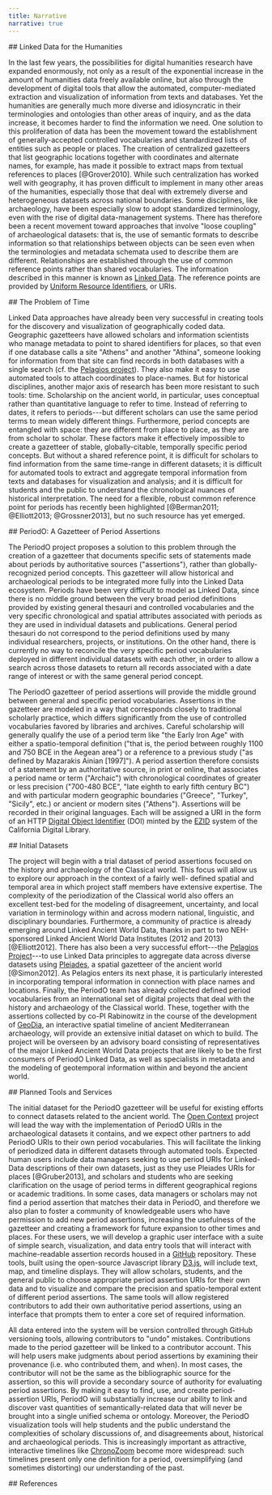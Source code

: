 ```yaml
---
title: Narrative
narrative: true
---
```


<!-- note: MUST leave blank lines before </section> end tags -->

<section>
## Linked Data for the Humanities

In the last few years, the possibilities for digital humanities
research have expanded enormously, not only as a result of the
exponential increase in the amount of humanities data freely available
online, but also through the development of digital tools that allow
the automated, computer-mediated extraction and visualization of
information from texts and databases. Yet the humanities are generally
much more diverse and idiosyncratic in their terminologies and
ontologies than other areas of inquiry, and as the data increase, it
becomes harder to find the information we need. One solution to this
proliferation of data has been the movement toward the establishment
of generally-accepted controlled vocabularies and standardized lists
of entities such as people or places. The creation of centralized
gazetteers that list geographic locations together with coordinates
and alternate names, for example, has made it possible to extract maps
from textual references to places [@Grover2010]. While such
centralization has worked well with geography, it has proven difficult
to implement in many other areas of the humanities, especially those
that deal with extremely diverse and heterogeneous datasets across
national boundaries. Some disciplines, like archaeology, have been
especially slow to adopt standardized terminology, even with the rise
of digital data-management systems. There has therefore been a recent
movement toward approaches that involve "loose coupling" of
archaeological datasets: that is, the use of semantic formats to
describe information so that relationships between objects can be seen
even when the terminologies and metadata schemata used to describe
them are different. Relationships are established through the use of
common reference points rather than shared vocabularies. The
information described in this manner is known as [Linked
Data][ldata]. The reference points are provided by [Uniform Resource
Identifiers][uri], or URIs.

</section>

[uri]: http://en.wikipedia.org/wiki/Uniform_resource_identifier
[ldata]: http://www.w3.org/DesignIssues/LinkedData.html

<section>
## The Problem of Time

Linked Data approaches have already been very successful in creating
tools for the discovery and visualization of geographically coded
data. Geographic gazetteers have allowed scholars and information
scientists who manage metadata to point to shared identifiers for
places, so that even if one database calls a site "Athens" and another
"Athina", someone looking for information from that site can find
records in both databases with a single search (cf. the [Pelagios
project][pel]). They also make it easy to use automated tools to attach
coordinates to place-names. But for historical disciplines, another
major axis of research has been more resistant to such tools:
time. Scholarship on the ancient world, in particular, uses conceptual
rather than quantitative language to refer to time. Instead of
referring to dates, it refers to periods---but different scholars can
use the same period terms to mean widely different
things. Furthermore, period concepts are entangled with space: they
are different from place to place, as they are from scholar to
scholar. These factors make it effectively impossible to create a
gazetteer of stable, globally-citable, temporally specific period
concepts. But without a shared reference point, it is difficult for
scholars to find information from the same time-range in different
datasets; it is difficult for automated tools to extract and aggregate
temporal information from texts and databases for visualization and
analysis; and it is difficult for students and the public to
understand the chronological nuances of historical interpretation. The
need for a flexible, robust common reference point for periods has
recently been highlighted [@Berman2011; @Elliott2013; @Grossner2013],
but no such resource has yet emerged.

</section>

[pel]: http://pelagios-project.blogspot.com/p/about-pelagios.html

<section>
## PeriodO: A Gazetteer of Period Assertions

The PeriodO project proposes a solution to this problem through the
creation of a gazetteer that documents specific sets of statements
made about periods by authoritative sources ("assertions"), rather
than globally-recognized period concepts. This gazetteer will allow
historical and archaeological periods to be integrated more fully into
the Linked Data ecosystem. Periods have been very difficult to model
as Linked Data, since there is no middle ground between the very broad
period definitions provided by existing general thesauri and
controlled vocabularies and the very specific chronological and
spatial attributes associated with periods as they are used in
individual datasets and publications. General period thesauri do not
correspond to the period definitions used by many individual
researchers, projects, or institutions. On the other hand, there is
currently no way to reconcile the very specific period vocabularies
deployed in different individual datasets with each other, in order to
allow a search across those datasets to return all records associated
with a date range of interest or with the same general period concept.

The PeriodO gazetteer of period assertions will provide the middle
ground between general and specific period vocabularies. Assertions in
the gazetteer are modeled in a way that corresponds closely to
traditional scholarly practice, which differs significantly from the
use of controlled vocabularies favored by libraries and
archives. Careful scholarship will generally qualify the use of a
period term like "the Early Iron Age" with either a spatio-temporal
definition ("that is, the period between roughly 1100 and 750 BCE in
the Aegean area") or a reference to a previous study ("as defined by
Mazarakis Ainian [1997]"). A period assertion therefore consists of a
statement by an authoritative source, in print or online, that
associates a period name or term ("Archaic") with chronological
coordinates of greater or less precision ("700-480 BCE", "late eighth
to early fifth century BC") and with particular modern geographic
boundaries ("Greece", "Turkey", "Sicily", etc.) or ancient or modern
sites ("Athens")<!-- (see Appendix A, Fig. 1)-->. Assertions will be
recorded in their original languages. Each will be assigned a URI in
the form of an HTTP [Digital Object Identifier][doi] (DOI) minted by
the [EZID][ezid] system of the California Digital Library.

</section>

[doi]: http://en.wikipedia.org/wiki/Digital_object_identifier
[ezid]: http://ezid.cdlib.org/

<section>
## Initial Datasets

The project will begin with a trial dataset of period assertions
focused on the history and archaeology of the Classical world. This
focus will allow us to explore our approach in the context of a fairly
well- defined spatial and temporal area in which project staff members
have extensive expertise. The complexity of the periodization of the
Classical world also offers an excellent test-bed for the modeling of
disagreement, uncertainty, and local variation in terminology within
and across modern national, linguistic, and disciplinary
boundaries. Furthermore, a community of practice is already emerging
around Linked Ancient World Data, thanks in part to two NEH-sponsored
Linked Ancient World Data Institutes (2012 and 2013)
[@Elliott2012]. There has also been a very successful effort---the
[Pelagios Project][pel]---to use Linked Data principles to aggregate
data across diverse datasets using [Pleiades][ple], a spatial
gazetteer of the ancient world [@Simon2012]. As Pelagios enters its
next phase, it is particularly interested in incorporating temporal
information in connection with place names and locations. Finally, the
PeriodO team has already collected defined period vocabularies from an
international set of digital projects that deal with the history and
archaeology of the Classical world. These, together with the
assertions collected by co-PI Rabinowitz in the course of the
development of [GeoDia][gdia], an interactive spatial timeline of
ancient Mediterranean archaeology, will provide an extensive initial
dataset on which to build. The project will be overseen by an advisory
board consisting of representatives of the major Linked Ancient World
Data projects that are likely to be the first consumers of PeriodO
Linked Data, as well as specialists in metadata and the modeling of
geotemporal information within and beyond the ancient world.

</section>

[ple]: http://pleiades.stoa.org/
[gdia]: http://geodia.laits.utexas.edu/

<section>
## Planned Tools and Services

The initial dataset for the PeriodO gazetteer will be useful for
existing efforts to connect datasets related to the ancient world. The
[Open Context][octx] project will lead the way with the implementation
of PeriodO URIs in the archaeological datasets it contains, and we
expect other partners to add PeriodO URIs to their own period
vocabularies. This will facilitate the linking of periodized data in
different datasets through automated tools. Expected human users
include data managers seeking to use period URIs for Linked-Data
descriptions of their own datasets, just as they use Pleiades URIs for
places [@Gruber2013], and scholars and students who are seeking
clarification on the usage of period terms in different geographical
regions or academic traditions. In some cases, data managers or
scholars may not find a period assertion that matches their data in
PeriodO, and therefore we also plan to foster a community of
knowledgeable users who have permission to add new period assertions,
increasing the usefulness of the gazetteer and creating a framework
for future expansion to other times and places. For these users, we
will develop a graphic user interface with a suite of simple search,
visualization, and data entry tools that will interact with
machine-readable assertion records housed in a [GitHub][ghub]
repository<!--(see Appendix A, Fig. 2)-->. These tools, built using
the open-source Javascript library [D3.js][d3], will include text,
map, and timeline displays. They will allow scholars, students, and
the general public to choose appropriate period assertion URIs for
their own data and to visualize and compare the precision and
spatio-temporal extent of different period assertions<!-- (see
Appendix A, Fig. 3)-->. The same tools will allow registered
contributors to add their own authoritative period assertions, using
an interface that prompts them to enter a core set of required
information.

All data entered into the system will be version controlled through
GitHub versioning tools, allowing contributors to "undo"
mistakes. Contributions made to the period gazetteer will be linked to
a contributor account. This will help users make judgments about
period assertions by examining their provenance (i.e. who contributed
them, and when). In most cases, the contributor will not be the same
as the bibliographic source for the assertion, so this will provide a
secondary source of authority for evaluating period assertions. By
making it easy to find, use, and create period-assertion URIs, PeriodO
will substantially increase our ability to link and discover vast
quantities of semantically-related data that will never be brought
into a single unified schema or ontology. Moreover, the PeriodO
visualization tools will help students and the public understand the
complexities of scholary discussions of, and disagreements about,
historical and archaeological periods. This is increasingly important
as attractive, interactive timelines like [ChronoZoom][czoom] become
more widespread: such timelines present only one definition for a
period, oversimplifying (and sometimes distorting) our understanding
of the past.

</section>

[octx]: http://opencontext.org/
[ghub]: https://github.com/
[d3]: http://d3js.org/
[czoom]: http://www.chronozoom.com/

<section>
## References
</section>
